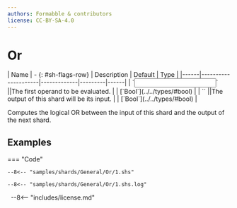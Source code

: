 ```yaml
---
authors: Formabble & contributors
license: CC-BY-SA-4.0
---
```



# Or

<div class="sh-parameters" markdown="1">
| Name | - {: #sh-flags-row} | Description | Default | Type |
|------|---------------------|-------------|---------|------|
| `<input>` ||The first operand to be evaluated. | | [`Bool`](../../types/#bool) |
| `<output>` ||The output of this shard will be its input. | | [`Bool`](../../types/#bool) |

</div>

Computes the logical OR between the input of this shard and the output of the next shard.

## Examples

=== "Code"

  ```x86asm linenums="1"
  --8<-- "samples/shards/General/Or/1.shs"
  ```

  ```
  --8<-- "samples/shards/General/Or/1.shs.log"
  ```
&nbsp;
--8<-- "includes/license.md"


